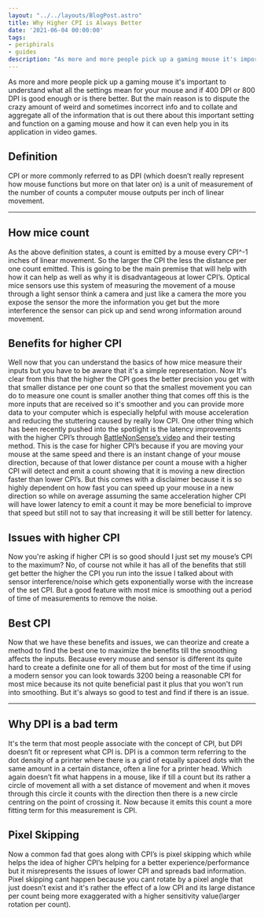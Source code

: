 ```yaml
---
layout: "../../layouts/BlogPost.astro"
title: Why Higher CPI is Always Better
date: '2021-06-04 00:00:00'
tags:
- periphirals
- guides
description: "As more and more people pick up a gaming mouse it's important to understand what all the settings mean for your mouse and if 400 DPI or 800 DPI is good enough or is there better"
---
```


As more and more people pick up a gaming mouse it's important to understand
what all the settings mean for your mouse and
if 400 DPI or 800 DPI is good enough or is there better.
But the main reason is to dispute the crazy amount of weird and
sometimes incorrect info and to collate and
aggregate all of the information that is out there about this important setting
and function on a gaming mouse and how it can even help you in its application
in video games.

## Definition

CPI or more commonly referred to as DPI
(which doesn’t really represent how mouse functions but more on that later on)
is a unit of measurement of
the number of counts a computer mouse outputs per inch of linear movement.

* * *

## How mice count

As the above definition states, a count is emitted by a mouse every
CPI^-1 inches of linear movement.
So the larger the CPI the less the distance per one count emitted.
This is going to be the main premise that will help with how it can help as
well as why it is disadvantageous at lower CPI’s. Optical mice sensors use this
system of measuring the movement of a mouse through a light sensor think a
camera and just like a camera the more you expose the sensor the more the
information you get but the more interference the sensor can pick up and
send wrong information around movement.

## Benefits for higher CPI

Well now that you can understand the basics of how mice measure their inputs
but you have to be aware that it's a simple representation.
Now It's clear from this that the higher the CPI goes the better precision you
get with that smaller distance per one count so that the smallest movement you
can do to measure one count is smaller another thing that comes off this is the
more inputs that are received so it's smoother and
you can provide more data to your computer which is especially helpful with
mouse acceleration and reducing the stuttering caused by really low CPI.
One other thing which has been recently pushed into the spotlight is
the latency improvements with the higher CPI’s through [BattleNonSense’s video](https://youtu.be/6AoRfv9W110)
and their testing method.
This is the case for higher CPI’s because if you are moving your mouse at the
same speed and there is an instant change of your mouse direction,
because of that lower distance per count a mouse with a higher CPI will detect
and emit a count showing that it is moving a new direction faster than
lower CPI’s. But this comes with a disclaimer because it is so highly dependent
on how fast you can speed up your mouse in a new direction so while
on average assuming the same acceleration higher CPI will have lower latency
to emit a count it may be more beneficial to improve that speed but still not
to say that increasing it will be still better for latency.

## Issues with higher CPI

Now you're asking if higher CPI is so good
should I just set my mouse’s CPI to the maximum?
No, of course not while it has all of the benefits that still get better the
higher the CPI you run into the issue
I talked about with sensor interference/noise which gets exponentially worse
with the increase of the set CPI.
But a good feature with most mice is smoothing out a period of
time of measurements to remove the noise.

## Best CPI

Now that we have these benefits and issues, we can theorize and create a method
to find the best one to maximize the benefits till
the smoothing affects the inputs.
Because every mouse and sensor is different its quite hard to create a
definite one for all of them but for most of the time if using a modern sensor
you can look towards 3200 being a reasonable CPI for most mice because
its not quite beneficial past it plus that you won't run into smoothing.
But it's always so good to test and find if there is an issue.

* * *

## Why DPI is a bad term

It's the term that most people associate with the concept of CPI,
but DPI doesn’t fit or represent what CPI is. DPI is a common term referring to
the dot density of a printer where there is a grid of equally spaced dots with
the same amount in a certain distance, often a line for a printer head.
Which again doesn’t fit what happens in a mouse, like if till a count but
its rather a circle of movement all with a set distance of movement and
when it moves through this circle it counts with the direction then there is a
new circle centring on the point of crossing it.
Now because it emits this count a more fitting term for this measurement is CPI.

## Pixel Skipping

Now a common fad that goes along with CPI’s is pixel skipping which while helps
the idea of higher CPI’s helping for a better experience/performance but
it misrepresents the issues of lower CPI and spreads bad information.
Pixel skipping cant happen because you cant rotate by a pixel angle that just
doesn’t exist and it's rather the effect of a low CPI and
its large distance per count being more exaggerated with
a higher sensitivity value(larger rotation per count).

